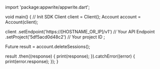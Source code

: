 import 'package:appwrite/appwrite.dart';

void main() { // Init SDK
  Client client = Client();
  Account account = Account(client);

  client
    .setEndpoint('https://[HOSTNAME_OR_IP]/v1') // Your API Endpoint
    .setProject('5df5acd0d48c2') // Your project ID
  ;

  Future result = account.deleteSessions();

  result
    .then((response) {
      print(response);
    }).catchError((error) {
      print(error.response);
  });
}